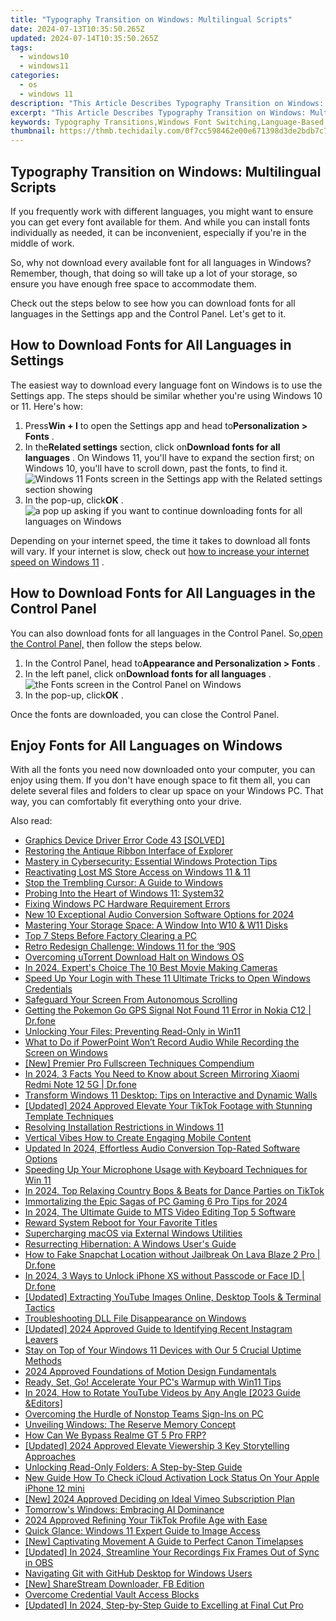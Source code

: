 ```yaml
---
title: "Typography Transition on Windows: Multilingual Scripts"
date: 2024-07-13T10:35:50.265Z
updated: 2024-07-14T10:35:50.265Z
tags:
  - windows10
  - windows11
categories:
  - os
  - windows 11
description: "This Article Describes Typography Transition on Windows: Multilingual Scripts"
excerpt: "This Article Describes Typography Transition on Windows: Multilingual Scripts"
keywords: Typography Transitions,Windows Font Switching,Language-Based Typography,Script Variation Windows,Multilingual Typefaces,Cross-Language Text Rendering,Windows Script Adaptability
thumbnail: https://thmb.techidaily.com/0f7cc598462e00e671398d3de2bdb7c71a59af5f2607e912d55b8b85ab2b5c83.jpg
---
```


## Typography Transition on Windows: Multilingual Scripts

 If you frequently work with different languages, you might want to ensure you can get every font available for them. And while you can install fonts individually as needed, it can be inconvenient, especially if you're in the middle of work.

 So, why not download every available font for all languages in Windows? Remember, though, that doing so will take up a lot of your storage, so ensure you have enough free space to accommodate them.

 Check out the steps below to see how you can download fonts for all languages in the Settings app and the Control Panel. Let's get to it.

## How to Download Fonts for All Languages in Settings

 The easiest way to download every language font on Windows is to use the Settings app. The steps should be similar whether you're using Windows 10 or 11\. Here's how:

1. Press**Win + I** to open the Settings app and head to**Personalization > Fonts** .
2. In the**Related settings** section, click on**Download fonts for all languages** . On Windows 11, you'll have to expand the section first; on Windows 10, you'll have to scroll down, past the fonts, to find it.  
![Windows 11 Fonts screen in the Settings app with the Related settings section showing](https://static1.makeuseofimages.com/wordpress/wp-content/uploads/2023/03/windows-11-personalization-fonts-related-settings.jpg)
3. In the pop-up, click**OK** .  
![a pop up asking if you want to continue downloading fonts for all languages on Windows](https://static1.makeuseofimages.com/wordpress/wp-content/uploads/2023/03/popup-donwnload-all-fonts-windows-11.jpg)

 Depending on your internet speed, the time it takes to download all fonts will vary. If your internet is slow, check out [how to increase your internet speed on Windows 11](https://www.makeuseof.com/windows-11-increase-internet-speed/) .

## How to Download Fonts for All Languages in the Control Panel

 You can also download fonts for all languages in the Control Panel. So,[open the Control Panel,](https://www.makeuseof.com/windows-open-control-panel/) then follow the steps below.

1. In the Control Panel, head to**Appearance and Personalization > Fonts** .
2. In the left panel, click on**Download fonts for all languages** .  
![the Fonts screen in the Control Panel on Windows](https://static1.makeuseofimages.com/wordpress/wp-content/uploads/2023/03/fonts-control-panel-windows.jpg)
3. In the pop-up, click**OK** .

Once the fonts are downloaded, you can close the Control Panel.

## Enjoy Fonts for All Languages on Windows

 With all the fonts you need now downloaded onto your computer, you can enjoy using them. If you don't have enough space to fit them all, you can delete several files and folders to clear up space on your Windows PC. That way, you can comfortably fit everything onto your drive.


<ins class="adsbygoogle"
     style="display:block"
     data-ad-format="autorelaxed"
     data-ad-client="ca-pub-7571918770474297"
     data-ad-slot="1223367746"></ins>



<ins class="adsbygoogle"
     style="display:block"
     data-ad-client="ca-pub-7571918770474297"
     data-ad-slot="8358498916"
     data-ad-format="auto"
     data-full-width-responsive="true"></ins>



<span class="atpl-alsoreadstyle">Also read:</span>
<div><ul>
<li><a href="https://graphic-issues.techidaily.com/graphics-device-driver-error-code-43-solved/"><u>Graphics Device Driver Error Code 43 [SOLVED]</u></a></li>
<li><a href="https://win11.techidaily.com/restoring-the-antique-ribbon-interface-of-explorer/"><u>Restoring the Antique Ribbon Interface of Explorer</u></a></li>
<li><a href="https://win11.techidaily.com/mastery-in-cybersecurity-essential-windows-protection-tips/"><u>Mastery in Cybersecurity: Essential Windows Protection Tips</u></a></li>
<li><a href="https://win11.techidaily.com/reactivating-lost-ms-store-access-on-windows-11-and-11/"><u>Reactivating Lost MS Store Access on Windows 11 & 11</u></a></li>
<li><a href="https://win11.techidaily.com/stop-the-trembling-cursor-a-guide-to-windows/"><u>Stop the Trembling Cursor: A Guide to Windows</u></a></li>
<li><a href="https://win11.techidaily.com/probing-into-the-heart-of-windows-11-system32/"><u>Probing Into the Heart of Windows 11: System32</u></a></li>
<li><a href="https://windows11.techidaily.com/fixing-windows-pc-hardware-requirement-errors/"><u>Fixing Windows PC Hardware Requirement Errors</u></a></li>
<li><a href="https://video-content-creator.techidaily.com/new-10-exceptional-audio-conversion-software-options-for-2024/"><u>New 10 Exceptional Audio Conversion Software Options for 2024</u></a></li>
<li><a href="https://win11.techidaily.com/mastering-your-storage-space-a-window-into-w10-and-w11-disks/"><u>Mastering Your Storage Space: A Window Into W10 & W11 Disks</u></a></li>
<li><a href="https://win11.techidaily.com/top-7-steps-before-factory-clearing-a-pc/"><u>Top 7 Steps Before Factory Clearing a PC</u></a></li>
<li><a href="https://win11.techidaily.com/retro-redesign-challenge-windows-11-for-the-90s/"><u>Retro Redesign Challenge: Windows 11 for the ‘90S</u></a></li>
<li><a href="https://win11.techidaily.com/overcoming-utorrent-download-halt-on-windows-os/"><u>Overcoming uTorrent Download Halt on Windows OS</u></a></li>
<li><a href="https://some-knowledge.techidaily.com/in-2024-experts-choice-the-10-best-movie-making-cameras/"><u>In 2024, Expert's Choice  The 10 Best Movie Making Cameras</u></a></li>
<li><a href="https://win11.techidaily.com/speed-up-your-login-with-these-11-ultimate-tricks-to-open-windows-credentials/"><u>Speed Up Your Login with These 11 Ultimate Tricks to Open Windows Credentials</u></a></li>
<li><a href="https://win11.techidaily.com/safeguard-your-screen-from-autonomous-scrolling/"><u>Safeguard Your Screen From Autonomous Scrolling</u></a></li>
<li><a href="https://android-location.techidaily.com/getting-the-pokemon-go-gps-signal-not-found-11-error-in-nokia-c12-drfone-by-drfone-virtual/"><u>Getting the Pokemon Go GPS Signal Not Found 11 Error in Nokia C12 | Dr.fone</u></a></li>
<li><a href="https://win11.techidaily.com/unlocking-your-files-preventing-read-only-in-win11/"><u>Unlocking Your Files: Preventing Read-Only in Win11</u></a></li>
<li><a href="https://win11.techidaily.com/what-to-do-if-powerpoint-wont-record-audio-while-recording-the-screen-on-windows/"><u>What to Do if PowerPoint Won’t Record Audio While Recording the Screen on Windows</u></a></li>
<li><a href="https://extra-guidance.techidaily.com/new-premier-pro-fullscreen-techniques-compendium/"><u>[New] Premier Pro Fullscreen Techniques Compendium</u></a></li>
<li><a href="https://screen-mirror.techidaily.com/in-2024-3-facts-you-need-to-know-about-screen-mirroring-xiaomi-redmi-note-12-5g-drfone-by-drfone-android/"><u>In 2024, 3 Facts You Need to Know about Screen Mirroring Xiaomi Redmi Note 12 5G | Dr.fone</u></a></li>
<li><a href="https://win11.techidaily.com/transform-windows-11-desktop-tips-on-interactive-and-dynamic-walls/"><u>Transform Windows 11 Desktop: Tips on Interactive and Dynamic Walls</u></a></li>
<li><a href="https://tiktok-clips.techidaily.com/updated-2024-approved-elevate-your-tiktok-footage-with-stunning-template-techniques/"><u>[Updated] 2024 Approved  Elevate Your TikTok Footage with Stunning Template Techniques</u></a></li>
<li><a href="https://win11.techidaily.com/resolving-installation-restrictions-in-windows-11/"><u>Resolving Installation Restrictions in Windows 11</u></a></li>
<li><a href="https://ai-driven-video-production.techidaily.com/vertical-vibes-how-to-create-engaging-mobile-content/"><u>Vertical Vibes How to Create Engaging Mobile Content</u></a></li>
<li><a href="https://video-content-creator.techidaily.com/updated-in-2024-effortless-audio-conversion-top-rated-software-options/"><u>Updated In 2024, Effortless Audio Conversion Top-Rated Software Options</u></a></li>
<li><a href="https://win11.techidaily.com/speeding-up-your-microphone-usage-with-keyboard-techniques-for-win-11/"><u>Speeding Up Your Microphone Usage with Keyboard Techniques for Win 11</u></a></li>
<li><a href="https://tiktok-video-recordings.techidaily.com/in-2024-top-relaxing-country-bops-and-beats-for-dance-parties-on-tiktok/"><u>In 2024, Top Relaxing Country Bops & Beats for Dance Parties on TikTok</u></a></li>
<li><a href="https://remote-screen-capture.techidaily.com/immortalizing-the-epic-sagas-of-pc-gaming-6-pro-tips-for-2024/"><u>Immortalizing the Epic Sagas of PC Gaming  6 Pro Tips for 2024</u></a></li>
<li><a href="https://smart-video-editing.techidaily.com/in-2024-the-ultimate-guide-to-mts-video-editing-top-5-software/"><u>In 2024, The Ultimate Guide to MTS Video Editing Top 5 Software</u></a></li>
<li><a href="https://win11.techidaily.com/reward-system-reboot-for-your-favorite-titles/"><u>Reward System Reboot for Your Favorite Titles</u></a></li>
<li><a href="https://win11.techidaily.com/supercharging-macos-via-external-windows-utilities/"><u>Supercharging macOS via External Windows Utilities</u></a></li>
<li><a href="https://win11.techidaily.com/resurrecting-hibernation-a-windows-users-guide/"><u>Resurrecting Hibernation: A Windows User's Guide</u></a></li>
<li><a href="https://location-social.techidaily.com/how-to-fake-snapchat-location-without-jailbreak-on-lava-blaze-2-pro-drfone-by-drfone-virtual-android/"><u>How to Fake Snapchat Location without Jailbreak On Lava Blaze 2 Pro | Dr.fone</u></a></li>
<li><a href="https://iphone-unlock.techidaily.com/in-2024-3-ways-to-unlock-iphone-xs-without-passcode-or-face-id-drfone-by-drfone-ios/"><u>In 2024, 3 Ways to Unlock iPhone XS without Passcode or Face ID | Dr.fone</u></a></li>
<li><a href="https://facebook-video-footage.techidaily.com/updated-extracting-youtube-images-online-desktop-tools-and-terminal-tactics/"><u>[Updated] Extracting YouTube Images  Online, Desktop Tools & Terminal Tactics</u></a></li>
<li><a href="https://win11.techidaily.com/troubleshooting-dll-file-disappearance-on-windows/"><u>Troubleshooting DLL File Disappearance on Windows</u></a></li>
<li><a href="https://instagram-videos.techidaily.com/updated-2024-approved-guide-to-identifying-recent-instagram-leavers/"><u>[Updated] 2024 Approved  Guide to Identifying Recent Instagram Leavers</u></a></li>
<li><a href="https://win11.techidaily.com/stay-on-top-of-your-windows-11-devices-with-our-5-crucial-uptime-methods/"><u>Stay on Top of Your Windows 11 Devices with Our 5 Crucial Uptime Methods</u></a></li>
<li><a href="https://fox-info.techidaily.com/2024-approved-foundations-of-motion-design-fundamentals/"><u>2024 Approved  Foundations of Motion Design Fundamentals</u></a></li>
<li><a href="https://win11.techidaily.com/ready-set-go-accelerate-your-pcs-warmup-with-win11-tips/"><u>Ready, Set, Go! Accelerate Your PC's Warmup with Win11 Tips</u></a></li>
<li><a href="https://youtube-stream.techidaily.com/in-2024-how-to-rotate-youtube-videos-by-any-angle-2023-guide-andeditors/"><u>In 2024, How to Rotate YouTube Videos by Any Angle [2023 Guide &Editors]</u></a></li>
<li><a href="https://win11.techidaily.com/overcoming-the-hurdle-of-nonstop-teams-sign-ins-on-pc/"><u>Overcoming the Hurdle of Nonstop Teams Sign-Ins on PC</u></a></li>
<li><a href="https://win11.techidaily.com/unveiling-windows-the-reserve-memory-concept/"><u>Unveiling Windows: The Reserve Memory Concept</u></a></li>
<li><a href="https://android-frp.techidaily.com/how-can-we-bypass-realme-gt-5-pro-frp-by-drfone-android/"><u>How Can We Bypass Realme GT 5 Pro FRP?</u></a></li>
<li><a href="https://youtube-web.techidaily.com/ed-2024-approved-elevate-viewership-3-key-storytelling-approaches/"><u>[Updated] 2024 Approved  Elevate Viewership  3 Key Storytelling Approaches</u></a></li>
<li><a href="https://win11.techidaily.com/unlocking-read-only-folders-a-step-by-step-guide/"><u>Unlocking Read-Only Folders: A Step-by-Step Guide</u></a></li>
<li><a href="https://activate-lock.techidaily.com/new-guide-how-to-check-icloud-activation-lock-status-on-your-apple-iphone-12-mini-by-drfone-ios/"><u>New Guide How To Check iCloud Activation Lock Status On Your Apple iPhone 12 mini</u></a></li>
<li><a href="https://vimeo-videos.techidaily.com/new-2024-approved-deciding-on-ideal-vimeo-subscription-plan/"><u>[New] 2024 Approved  Deciding on Ideal Vimeo Subscription Plan</u></a></li>
<li><a href="https://win11.techidaily.com/tomorrows-windows-embracing-ai-dominance/"><u>Tomorrow's Windows: Embracing AI Dominance</u></a></li>
<li><a href="https://article-knowledge.techidaily.com/2024-approved-refining-your-tiktok-profile-age-with-ease/"><u>2024 Approved  Refining Your TikTok Profile Age with Ease</u></a></li>
<li><a href="https://win11.techidaily.com/quick-glance-windows-11-expert-guide-to-image-access/"><u>Quick Glance: Windows 11 Expert Guide to Image Access</u></a></li>
<li><a href="https://extra-lessons.techidaily.com/new-captivating-movement-a-guide-to-perfect-canon-timelapses/"><u>[New] Captivating Movement  A Guide to Perfect Canon Timelapses</u></a></li>
<li><a href="https://visual-screen-recording.techidaily.com/updated-in-2024-streamline-your-recordings-fix-frames-out-of-sync-in-obs/"><u>[Updated] In 2024, Streamline Your Recordings  Fix Frames Out of Sync in OBS</u></a></li>
<li><a href="https://win11.techidaily.com/navigating-git-with-github-desktop-for-windows-users/"><u>Navigating Git with GitHub Desktop for Windows Users</u></a></li>
<li><a href="https://facebook-videos.techidaily.com/new-sharestream-downloader-fb-edition/"><u>[New] ShareStream Downloader, FB Edition</u></a></li>
<li><a href="https://win11.techidaily.com/overcome-credential-vault-access-blocks/"><u>Overcome Credential Vault Access Blocks</u></a></li>
<li><a href="https://vp-tips.techidaily.com/updated-in-2024-step-by-step-guide-to-excelling-at-final-cut-pro/"><u>[Updated] In 2024, Step-by-Step Guide to Excelling at Final Cut Pro</u></a></li>
</ul></div>
